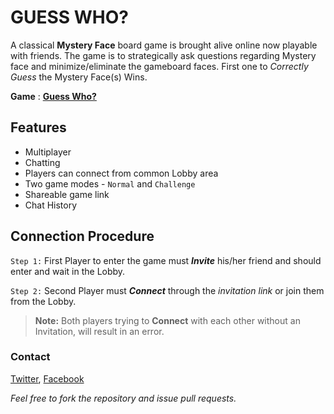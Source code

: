 # GUESS WHO?
A classical **Mystery Face** board game is brought alive online now playable with friends.
The game is to strategically ask questions regarding Mystery face and minimize/eliminate the gameboard faces.
First one to _Correctly Guess_ the Mystery Face(s) Wins.

**Game** : **[Guess Who?](https://ahmedazhar05.github.io/guess-who)**

## Features
- Multiplayer
- Chatting
- Players can connect from common Lobby area
- Two game modes - `Normal` and `Challenge`
- Shareable game link
- Chat History

## Connection Procedure
`Step 1:` First Player to enter the game must ___Invite___ his/her friend and should enter and wait in the Lobby.

`Step 2:` Second Player must ___Connect___ through the _invitation link_ or join them from the Lobby.
> **Note:** Both players trying to __Connect__ with each other without an Invitation, will result in an error.


### Contact
[Twitter](https://twitter.com/ahmedazhar05), 
[Facebook](https://facebook.com/ahmedazhar05)


_Feel free to fork the repository and issue pull requests._
